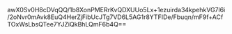 awX0Sv0H8cDVqQQ/1b8XonPMERrKvQDXUUo5Lx+1ezuirda34kpehkVG7l6i/2oNvr0mAvk8EuQ4HerZjFibUcJTg7VD6L5AG1r8YTFIDe/Fbuqn/mF9f+ACfTOxWsLbsQTee7YJZiQkBhLQmF6b4Q==
